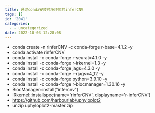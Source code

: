 ```yaml
---
title: 通过conda安装纯净环境的inferCNV
tags: []
id: '2041'
categories:
  - - uncategorized
date: 2022-10-03 12:28:08
---
```


*   conda create -n rinferCNV -c conda-forge r-base=4.1.2 -y
*   conda activate rinferCNV
*   conda install -c conda-forge r-seurat=4.1.0 -y
*   conda install -c conda-forge r-irkernel=1.3 -y
*   conda install -c conda-forge jags=4.3.0 -y
*   conda install -c conda-forge r-rjags=4\_12 -y
*   conda install -c conda-forge python=3.9.10 -y
*   conda install -c conda-forge r-biocmanager=1.30.16 -y
*   BiocManager::install("infercnv")
*   IRkernel::installspec(name='rinferCNV', displayname='r-inferCNV')
*   https://github.com/harbourlab/uphyloplot2
*   unzip uphyloplot2-master.zip